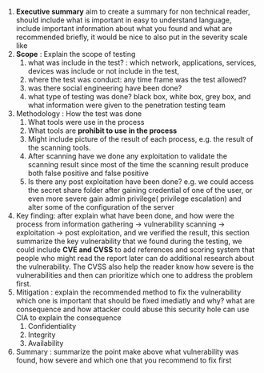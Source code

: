1. **Executive summary** aim to create a summary for non technical reader, should include what is important in easy to understand language, include important information about what you found and what are recommended briefly, it would be nice to also put in the severity scale like
2. **Scope** : Explain the scope of testing
	1. what was include in the test? : which network, applications, services, devices was include or not include in the test,
	2. where the test was conduct: any time frame was the test allowed? 
	3. was there social engineering have been done?
	4. what type of testing was done? black box, white box, grey box, and what information were given to the penetration testing team
3. Methodology : How the test was done
	1. What tools were use in the process
	2. What tools are **prohibit to use in the process** 
	3. Might include picture of the result of each process, e.g. the result of the scanning tools.
	4. After scanning have we done any exploitation to validate the scanning result since most of the time the scanning result produce both false positive and false positive
	5. Is there any post exploitation have been done? e.g. we could access the secret share folder after gaining credential of one of the user, or even more severe gain admin privilege( privilege escalation) and alter some of the configuration of the server
4. Key finding: after explain what have been done, and how were the process from information gathering -> vulnerability scanning -> exploitation -> post exploitation, and we verified the result, this section summarize the key vulnerability that we found during the testing, we could include **CVE and CVSS** to add references and scoring system that people who might read the report later can do additional research about the vulnerability. The CVSS also help the reader know how severe is the vulnerabilities and then can prioritize which one to address the problem first.
5. Mitigation : explain the recommended method to fix the vulnerability which one is important that should be fixed imediatly and why? what are consequence and how attacker could abuse this security hole can use CIA to explain the consequence
	1. Confidentiality 
	2. Integrity
	3. Availability
6. Summary : summarize the point make above what vulnerability was found, how severe and which one that you recommend to fix first